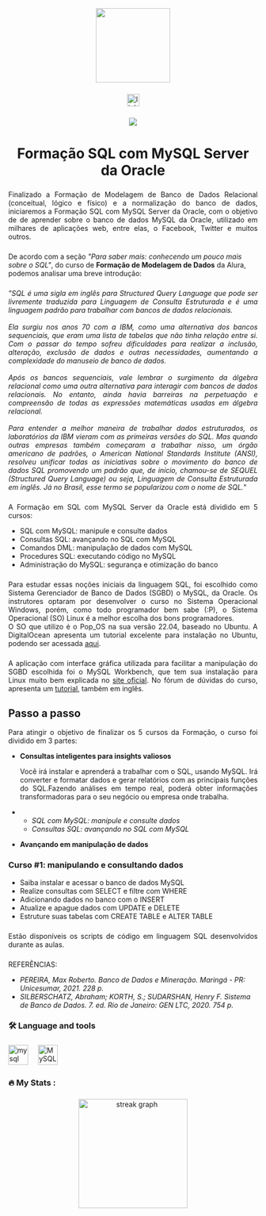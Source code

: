 <div align="center">
  <img height="150" src="https://camo.githubusercontent.com/62da68eb62b1e5f175f7d1f0191dd89a653d7908feb22d37d4a0ab07365d6791/68747470733a2f2f6d656469612e67697068792e636f6d2f6d656469612f4d3967624264396e6244724f5475314d71782f67697068792e676966"  />
</div>

###

<div align="center">
  <a href="https://www.linkedin.com/in/carlos-campanari/" target="_blank">
    <img src="https://img.shields.io/static/v1?message=LinkedIn&logo=linkedin&label=&color=0077B5&logoColor=white&labelColor=&style=for-the-badge" height="25" alt="linkedin logo"  />
  </a>
</div>

###

<div align="center">
  <img src="https://visitor-badge.laobi.icu/badge?page_id=ccampa896.ccampa896&"  />
</div>

###

<h1 align="center">Formação SQL com MySQL Server da Oracle</h1>

###

<p align="justify">Finalizado a Formação de Modelagem de Banco de Dados Relacional (conceitual, lógico e físico) e a normalização do banco de dados, iniciaremos a Formação SQL com MySQL Server da Oracle, com o objetivo de de aprender sobre o banco de dados MySQL da Oracle, utilizado em milhares de aplicações web, entre elas, o Facebook, Twitter e muitos outros. </p>

###

<p align="left">De acordo com a seção <i>"Para saber mais: conhecendo um pouco mais sobre o SQL"</i>, do curso de <strong>Formação de Modelagem de Dados</strong> da Alura, podemos analisar uma breve introdução:</p>

###

<p align="justify"><i>"SQL é uma sigla em inglês para Structured Query Language que pode ser livremente traduzida para Linguagem de Consulta Estruturada e é uma linguagem padrão para trabalhar com bancos de dados relacionais.<br><br>Ela surgiu nos anos 70 com a IBM, como uma alternativa dos bancos sequenciais, que eram uma lista de tabelas que não tinha relação entre si. Com o passar do tempo sofreu dificuldades para realizar a inclusão, alteração, exclusão de dados e outras necessidades, aumentando a complexidade do manuseio de banco de dados.<br><br>Após os bancos sequenciais, vale lembrar o surgimento da álgebra relacional como uma outra alternativa para interagir com bancos de dados relacionais. No entanto, ainda havia barreiras na perpetuação e compreensão de todas as expressões matemáticas usadas em álgebra relacional.<br><br>Para entender a melhor maneira de trabalhar dados estruturados, os laboratórios da IBM vieram com as primeiras versões do SQL. Mas quando outras empresas também começaram a trabalhar nisso, um órgão americano de padrões, o American National Standards Institute (ANSI), resolveu unificar todas as iniciativas sobre o movimento do banco de dados SQL promovendo um padrão que, de início, chamou-se de SEQUEL (Structured Query Language) ou seja, Linguagem de Consulta Estruturada em inglês. Já no Brasil, esse termo se popularizou com o nome de SQL.</i>"</p>

###

<p align="justify">A Formação em SQL com MySQL Server da Oracle está dividido em 5 cursos:</p>
<ul>
    <li>SQL com MySQL: manipule e consulte dados</li>
    <li>Consultas SQL: avançando no SQL com MySQL</li>
    <li>Comandos DML: manipulação de dados com MySQL</li>
    <li>Procedures SQL: executando código no MySQL</li>
    <li>Administração do MySQL: segurança e otimização do banco</li>
</ul>

###

<p align="justify">Para estudar essas noções iniciais da linguagem SQL, foi escolhido como Sistema Gerenciador de Banco de Dados (SGBD) o MySQL, da Oracle. Os instrutores optaram por desenvolver o curso no Sistema Operacional Windows, porém, como todo programador bem sabe (:P), o Sistema Operacional (SO) Linux é a melhor escolha dos bons programadores.<br>O SO que utilizo é o Pop_OS na sua versão 22.04, baseado no Ubuntu. A DigitalOcean apresenta um tutorial excelente para instalação no Ubuntu, podendo ser acessada <a href="https://www.digitalocean.com/community/tutorials/how-to-install-mysql-on-ubuntu-20-04-pt" target="_blank">aqui</a>.</p>

###

<p align="justify">A aplicação com interface gráfica utilizada para facilitar a manipulação do SGBD escolhida foi o MySQL Workbench, que tem sua instalação para Linux muito bem explicada no <a href="https://dev.mysql.com/doc/workbench/en/wb-installing-linux.html" target="_blank">site oficial</a>. No fórum de dúvidas do curso, apresenta um <a href="https://cursos.alura.com.br/forum/topico-instalacao-linux-ubuntu-22-04-229037" target="_blank">tutorial</a>, também em inglês.</p>

###

<h2 align="left">Passo a passo</h2>

<p align="justify">Para atingir o objetivo de finalizar os 5 cursos da Formação, o curso foi dividido em 3 partes:</p>

<ul>
    <li><p><strong>Consultas inteligentes para insights valiosos</strong></p>
    <p align="justify">Você irá instalar e aprenderá a trabalhar com o SQL, usando MySQL. Irá converter e formatar dados e gerar relatórios com as principais funções do SQL.Fazendo análises em tempo real, poderá obter informações transformadoras para o seu negócio ou empresa onde trabalha.</p></li>
    <li>
      <ul>
          <li><i>SQL com MySQL: manipule e consulte dados</i></li>
          <li><i>Consultas SQL: avançando no SQL com MySQL</i></li>
      </ul>
    </li>
    <li><p><strong>Avançando em manipulação de dados</strong></p>
</ul>

###

<h3 align="left">Curso #1: manipulando e consultando dados</h3>

<ul>
    <li>Saiba instalar e acessar o banco de dados MySQL</li>
    <li>Realize consultas com SELECT e filtre com WHERE</li>
    <li>Adicionando dados no banco com o INSERT</li>
    <li>Atualize e apague dados com UPDATE e DELETE</li>
    <li>Estruture suas tabelas com CREATE TABLE e ALTER TABLE</li>
</ul>

###

<p align="justify">Estão disponíveis os scripts de código em linguagem SQL desenvolvidos durante as aulas.</p>

###

<p align="left">REFERÊNCIAS:</p>
<ul>
  <li><i>PEREIRA, Max Roberto. Banco de Dados e Mineração. Maringá - PR: Unicesumar, 2021. 228 p.</i></li>
  <li><i>SILBERSCHATZ, Abraham; KORTH, S.; SUDARSHAN, Henry F. Sistema de Banco de Dados. 7. ed. Rio de Janeiro: GEN LTC, 2020. 754 p.</i></li>
</ul>

###

<h3 align="left">🛠 Language and tools</h3>

###

<div align="left">
  <img src="https://cdn.jsdelivr.net/gh/devicons/devicon/icons/mysql/mysql-original.svg" height="40" alt="mysql logo"  />
  <img width="12" />
  <img src="./mysql_workbench.png" height="40" alt="MySQL Workbench"  />
</div>

###

<h3 align="left">🔥   My Stats :</h3>

###

<div align="center">
  <img src="https://streak-stats.demolab.com?user=ccampa896&locale=en&mode=daily&theme=dark&hide_border=false&border_radius=5&order=3" height="220" alt="streak graph"  />
</div>

###
